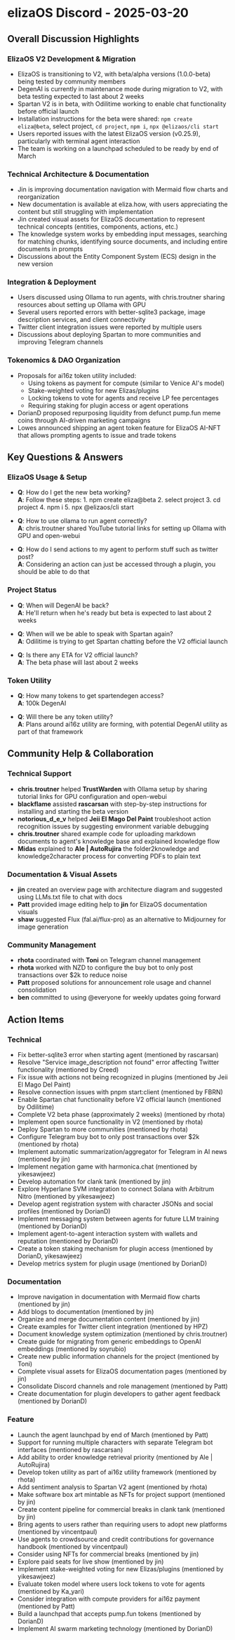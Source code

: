 # elizaOS Discord - 2025-03-20

## Overall Discussion Highlights

### ElizaOS V2 Development & Migration
- ElizaOS is transitioning to V2, with beta/alpha versions (1.0.0-beta) being tested by community members
- DegenAI is currently in maintenance mode during migration to V2, with beta testing expected to last about 2 weeks
- Spartan V2 is in beta, with Odilitime working to enable chat functionality before official launch
- Installation instructions for the beta were shared: `npm create eliza@beta`, select project, `cd project`, `npm i`, `npx @elizaos/cli start`
- Users reported issues with the latest ElizaOS version (v0.25.9), particularly with terminal agent interaction
- The team is working on a launchpad scheduled to be ready by end of March

### Technical Architecture & Documentation
- Jin is improving documentation navigation with Mermaid flow charts and reorganization
- New documentation is available at eliza.how, with users appreciating the content but still struggling with implementation
- Jin created visual assets for ElizaOS documentation to represent technical concepts (entities, components, actions, etc.)
- The knowledge system works by embedding input messages, searching for matching chunks, identifying source documents, and including entire documents in prompts
- Discussions about the Entity Component System (ECS) design in the new version

### Integration & Deployment
- Users discussed using Ollama to run agents, with chris.troutner sharing resources about setting up Ollama with GPU
- Several users reported errors with better-sqlite3 package, image description services, and client connectivity
- Twitter client integration issues were reported by multiple users
- Discussions about deploying Spartan to more communities and improving Telegram channels

### Tokenomics & DAO Organization
- Proposals for ai16z token utility included:
  - Using tokens as payment for compute (similar to Venice AI's model)
  - Stake-weighted voting for new Elizas/plugins
  - Locking tokens to vote for agents and receive LP fee percentages
  - Requiring staking for plugin access or agent operations
- DorianD proposed repurposing liquidity from defunct pump.fun meme coins through AI-driven marketing campaigns
- Lowes announced shipping an agent token feature for ElizaOS AI-NFT that allows prompting agents to issue and trade tokens

## Key Questions & Answers

### ElizaOS Usage & Setup
- **Q**: How do I get the new beta working?  
  **A**: Follow these steps: 1. npm create eliza@beta 2. select project 3. cd project 4. npm i 5. npx @elizaos/cli start

- **Q**: How to use ollama to run agent correctly?  
  **A**: chris.troutner shared YouTube tutorial links for setting up Ollama with GPU and open-webui

- **Q**: How do I send actions to my agent to perform stuff such as twitter post?  
  **A**: Considering an action can just be accessed through a plugin, you should be able to do that

### Project Status
- **Q**: When will DegenAI be back?  
  **A**: He'll return when he's ready but beta is expected to last about 2 weeks

- **Q**: When will we be able to speak with Spartan again?  
  **A**: Odilitime is trying to get Spartan chatting before the V2 official launch

- **Q**: Is there any ETA for V2 official launch?  
  **A**: The beta phase will last about 2 weeks

### Token Utility
- **Q**: How many tokens to get spartendegen access?  
  **A**: 100k DegenAI

- **Q**: Will there be any token utility?  
  **A**: Plans around ai16z utility are forming, with potential DegenAI utility as part of that framework

## Community Help & Collaboration

### Technical Support
- **chris.troutner** helped **TrustWarden** with Ollama setup by sharing tutorial links for GPU configuration and open-webui
- **blackflame** assisted **rascarsan** with step-by-step instructions for installing and starting the beta version
- **notorious_d_e_v** helped **Jeii El Mago Del Paint** troubleshoot action recognition issues by suggesting environment variable debugging
- **chris.troutner** shared example code for uploading markdown documents to agent's knowledge base and explained knowledge flow
- **Midas** explained to **Ale | AutoRujira** the folder2knowledge and knowledge2character process for converting PDFs to plain text

### Documentation & Visual Assets
- **jin** created an overview page with architecture diagram and suggested using LLMs.txt file to chat with docs
- **Patt** provided image editing help to **jin** for ElizaOS documentation visuals
- **shaw** suggested Flux (fal.ai/flux-pro) as an alternative to Midjourney for image generation

### Community Management
- **rhota** coordinated with **Toni** on Telegram channel management
- **rhota** worked with NZD to configure the buy bot to only post transactions over $2k to reduce noise
- **Patt** proposed solutions for announcement role usage and channel consolidation
- **ben** committed to using @everyone for weekly updates going forward

## Action Items

### Technical
- Fix better-sqlite3 error when starting agent (mentioned by rascarsan)
- Resolve "Service image_description not found" error affecting Twitter functionality (mentioned by Creed)
- Fix issue with actions not being recognized in plugins (mentioned by Jeii El Mago Del Paint)
- Resolve connection issues with pnpm start:client (mentioned by FBRN)
- Enable Spartan chat functionality before V2 official launch (mentioned by Odilitime)
- Complete V2 beta phase (approximately 2 weeks) (mentioned by rhota)
- Implement open source functionality in V2 (mentioned by rhota)
- Deploy Spartan to more communities (mentioned by rhota)
- Configure Telegram buy bot to only post transactions over $2k (mentioned by rhota)
- Implement automatic summarization/aggregator for Telegram in AI news (mentioned by jin)
- Implement negation game with harmonica.chat (mentioned by yikesawjeez)
- Develop automation for clank tank (mentioned by jin)
- Explore Hyperlane SVM integration to connect Solana with Arbitrum Nitro (mentioned by yikesawjeez)
- Develop agent registration system with character JSONs and social profiles (mentioned by DorianD)
- Implement messaging system between agents for future LLM training (mentioned by DorianD)
- Implement agent-to-agent interaction system with wallets and reputation (mentioned by DorianD)
- Create a token staking mechanism for plugin access (mentioned by DorianD, yikesawjeez)
- Develop metrics system for plugin usage (mentioned by DorianD)

### Documentation
- Improve navigation in documentation with Mermaid flow charts (mentioned by jin)
- Add blogs to documentation (mentioned by jin)
- Organize and merge documentation content (mentioned by jin)
- Create examples for Twitter client integration (mentioned by HPZ)
- Document knowledge system optimization (mentioned by chris.troutner)
- Create guide for migrating from generic embeddings to OpenAI embeddings (mentioned by soyrubio)
- Create new public information channels for the project (mentioned by Toni)
- Complete visual assets for ElizaOS documentation pages (mentioned by jin)
- Consolidate Discord channels and role management (mentioned by Patt)
- Create documentation for plugin developers to gather agent feedback (mentioned by DorianD)

### Feature
- Launch the agent launchpad by end of March (mentioned by Patt)
- Support for running multiple characters with separate Telegram bot interfaces (mentioned by rascarsan)
- Add ability to order knowledge retrieval priority (mentioned by Ale | AutoRujira)
- Develop token utility as part of ai16z utility framework (mentioned by rhota)
- Add sentiment analysis to Spartan V2 agent (mentioned by rhota)
- Make software box art mintable as NFTs for project support (mentioned by jin)
- Create content pipeline for commercial breaks in clank tank (mentioned by jin)
- Bring agents to users rather than requiring users to adopt new platforms (mentioned by vincentpaul)
- Use agents to crowdsource and credit contributions for governance handbook (mentioned by vincentpaul)
- Consider using NFTs for commercial breaks (mentioned by jin)
- Explore paid seats for live show (mentioned by jin)
- Implement stake-weighted voting for new Elizas/plugins (mentioned by yikesawjeez)
- Evaluate token model where users lock tokens to vote for agents (mentioned by Ka_yari)
- Consider integration with compute providers for ai16z payment (mentioned by Patt)
- Build a launchpad that accepts pump.fun tokens (mentioned by DorianD)
- Implement AI swarm marketing technology (mentioned by DorianD)